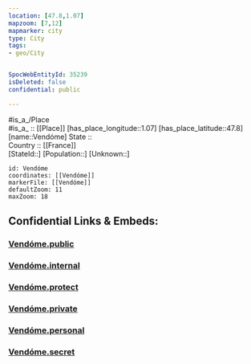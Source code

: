 ```yaml
---
location: [47.8,1.07] 
mapzoom: [7,12] 
mapmarker: city 
type: City
tags:
- geo/City


SpocWebEntityId: 35239
isDeleted: false
confidential: public

---
```

#is_a_/Place  
#is_a_ :: [[Place]] 
[has_place_longitude::1.07] 
[has_place_latitude::47.8] 
[name::Vendóme] 
State ::  
Country :: [[France]]  
[StateId::] 
[Population::] 
[Unknown::] 


```leaflet
id: Vendóme
coordinates: [[Vendóme]] 
markerFile: [[Vendóme]] 
defaultZoom: 11 
maxZoom: 18
```


## Confidential Links & Embeds: 

### [Vendóme.public](/_public/\Earth\Continent\Europe\Europe~West\France\regions~France\Val_de_Loire\departments~Val_de_Loire\Loir-et-Cher\communes~Loir-et-Cher\Vendôme\cities~VendômeVendóme.public.md) 

### [Vendóme.internal](/_internal/\Earth\Continent\Europe\Europe~West\France\regions~France\Val_de_Loire\departments~Val_de_Loire\Loir-et-Cher\communes~Loir-et-Cher\Vendôme\cities~VendômeVendóme.internal.md) 

### [Vendóme.protect](/_protect/\Earth\Continent\Europe\Europe~West\France\regions~France\Val_de_Loire\departments~Val_de_Loire\Loir-et-Cher\communes~Loir-et-Cher\Vendôme\cities~VendômeVendóme.protect.md) 

### [Vendóme.private](/_private/\Earth\Continent\Europe\Europe~West\France\regions~France\Val_de_Loire\departments~Val_de_Loire\Loir-et-Cher\communes~Loir-et-Cher\Vendôme\cities~VendômeVendóme.private.md) 

### [Vendóme.personal](/_personal/\Earth\Continent\Europe\Europe~West\France\regions~France\Val_de_Loire\departments~Val_de_Loire\Loir-et-Cher\communes~Loir-et-Cher\Vendôme\cities~VendômeVendóme.personal.md) 

### [Vendóme.secret](/_secret/\Earth\Continent\Europe\Europe~West\France\regions~France\Val_de_Loire\departments~Val_de_Loire\Loir-et-Cher\communes~Loir-et-Cher\Vendôme\cities~VendômeVendóme.secret.md)

